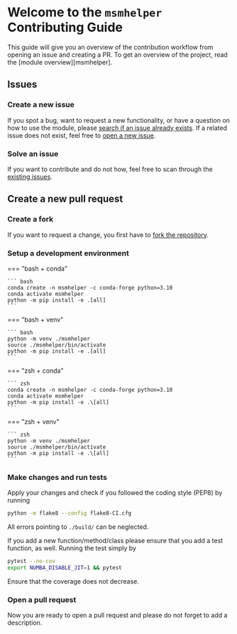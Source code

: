 # Welcome to the `msmhelper` Contributing Guide

This guide will give you an overview of the contribution workflow from opening an issue and creating a PR. To get an overview of the project, read the [module overview][msmhelper].

## Issues

### Create a new issue

If you spot a bug, want to request a new functionality, or have a question on how to use the module, please [search if an issue already exists](https://github.com/moldyn/msmhelper/issues). If a related issue does not exist, feel free to [open a new issue](https://github.com/moldyn/msmhelper/issues/new/choose).

### Solve an issue

If you want to contribute and do not how, feel free to scan through the [existing issues](https://github.com/moldyn/msmhelper/issues).

## Create a new pull request
### Create a fork

If you want to request a change, you first have to [fork the repository](https://github.com/moldyn/msmhelper/fork).

### Setup a development environment

=== "bash + conda"

    ``` bash
    conda create -n msmhelper -c conda-forge python=3.10
    conda activate msmhelper
    python -m pip install -e .[all]
    ```

=== "bash + venv"

    ``` bash
    python -m venv ./msmhelper
    source ./msmhelper/bin/activate
    python -m pip install -e .[all]
    ```

=== "zsh + conda"

    ``` zsh
    conda create -n msmhelper -c conda-forge python=3.10
    conda activate msmhelper
    python -m pip install -e .\[all]
    ```

=== "zsh + venv"

    ``` zsh
    python -m venv ./msmhelper
    source ./msmhelper/bin/activate
    python -m pip install -e .\[all]
    ```

### Make changes and run tests

Apply your changes and check if you followed the coding style (PEP8) by running
```bash
python -m flake8 --config flake8-CI.cfg
```
All errors pointing to `./build/` can be neglected.

If you add a new function/method/class please ensure that you add a test function, as well. Running the test simply by
```bash
pytest --no-cov
export NUMBA_DISABLE_JIT=1 && pytest
```
Ensure that the coverage does not decrease.

### Open a pull request

Now you are ready to open a pull request and please do not forget to add a description.
